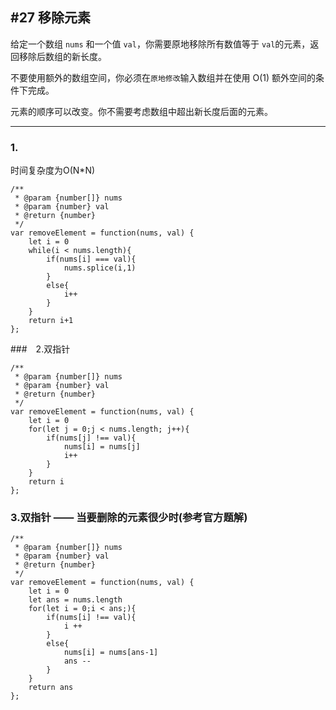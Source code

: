 ## #27 移除元素

给定一个数组 `nums` 和一个值 `val`，你需要原地移除所有数值等于 `val`的元素，返回移除后数组的新长度。

不要使用额外的数组空间，你必须在`原地修改`输入数组并在使用 O(1) 额外空间的条件下完成。

元素的顺序可以改变。你不需要考虑数组中超出新长度后面的元素。

---
### 1.
时间复杂度为O(N*N)
```
/**
 * @param {number[]} nums
 * @param {number} val
 * @return {number}
 */
var removeElement = function(nums, val) {
    let i = 0
    while(i < nums.length){
        if(nums[i] === val){
            nums.splice(i,1)
        }
        else{
            i++
        }
    }
    return i+1
};
```

###　2.双指针
```
/**
 * @param {number[]} nums
 * @param {number} val
 * @return {number}
 */
var removeElement = function(nums, val) {
    let i = 0
    for(let j = 0;j < nums.length; j++){
        if(nums[j] !== val){
            nums[i] = nums[j]
            i++
        }
    }
    return i
};
```

### 3.双指针 —— 当要删除的元素很少时(参考官方题解)
```
/**
 * @param {number[]} nums
 * @param {number} val
 * @return {number}
 */
var removeElement = function(nums, val) {
    let i = 0
    let ans = nums.length
    for(let i = 0;i < ans;){
        if(nums[i] !== val){
            i ++
        }
        else{
            nums[i] = nums[ans-1]
            ans --
        }
    }
    return ans
};
```
